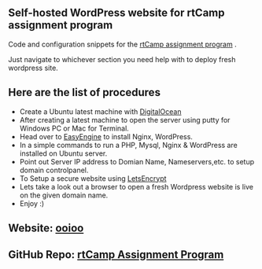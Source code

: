 ## Self-hosted WordPress website for rtCamp assignment program

Code and configuration snippets for the [rtCamp assignment program](https://github.com/dkarthe/rtCamp) .

Just navigate to whichever section you need help with to deploy fresh wordpress site.

## Here are the list of procedures

* Create a Ubuntu latest machine with [DigitalOcean](https://www.digitalocean.com/)
* After creating a latest machine to open the server using putty for Windows PC or Mac for Terminal.
* Head over to [EasyEngine](https://easyengine.io/) to install Nginx, WordPress.
* In a simple commands to run a PHP, Mysql, Nginx & WordPress are installed on Ubuntu server.
* Point out Server IP address to Domian Name, Nameservers,etc. to setup domain controlpanel.
* To Setup a secure website using [LetsEncrypt](https://letsencrypt.org/)
* Lets take a look out a browser to open a fresh Wordpress website is live on the given domain name.
* Enjoy :)

## Website: [ooioo](https://ooioo.co)
## GitHub Repo: [rtCamp Assignment Program](https://github.com/dkarthe/rtCamp)

  
